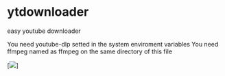 # ytdownloader
easy youtube downloader

You need youtube-dlp setted in the system enviroment variables
You need ffmpeg named as ffmpeg on the same directory of this file

[<img src="https://lh3.googleusercontent.com/Is5kxuaF28ZyEZjjxRfD2UEfjV50kL8zOJzWvBy_hEHABzFmyJ1yqydEti7ck1-K_icGpUQF0NiFGqbafUXSAQqG0GXqbEVyGdKcEbQcvC1gsgjppTLoAnTpoLe_U1Z1C-Ol4-ARzzn1V0dgOVxx0quvli3M8i96DwQW3T7NRm4-z20UyLAJj1D-w2O93HDizJbDWMryoFDX6okot0Rze3ILu2s8VJnnM16W54_4loqgs9AHut4bvpx1h1OQzMtyQohC7RlwkTNeTIf6nJX83K5ZKzXWnyNcn9s5lzPKg9KJ1ReFc5Bks48BEczjOX6KRkcsyslsucTv8MqvaRdHWzbuZCKqjDxTZfB4kxKFWHSUj-mgVzUytYtDVykM-gXcd7R0e-W4UbxxZCv_SKflJUPVYfLbPaJYXuZOHH8MSd_xz27z9h2bNmHl_m6DPQYDKZUFpprecc3MIejE0jEcH9VRNbIzTMqDciF2XZTxIEuc45ddIOaSdlDZgKd3Ig2cNVcR8P2QgvI3WYknDMjqtvXjvWAmm9Ndif1h0IDUXAynfH-Oxm7OqIS2QBPg5oVwSo0eievbLQrCLubuJ05syUj4aRHE9LNvr1yP8WCjchUjIwf3U6TJHK-im2gA2onwb4clFzzOPFQwwnnJkTByn5ebyEts40odCn1XadfKHCLtCqX-ZBNCXrzP6lqWrPuPCAAY4tpbrnKCyW6ztC2zbUQA-gfTY_ycJFUQwSW6Sqdcro_TxBQxdZDXf45knqJ8QNBvj8j-gGwjhZVEZG33uYZ1_Ulo6mRW6P262Vd1AZW405EUF8ozB_OUiWoaaUmxNhsmSCwVJuZsG56KfHouzTuqrhaIxj9QmHs8oYzBaIkazzxdx1vZscWeKtChoVOOPLOoMMzlDN6b6-80bhZhzxkUthEOjy6ap1v14HGE=w818-h654-no?authuser=0">]
